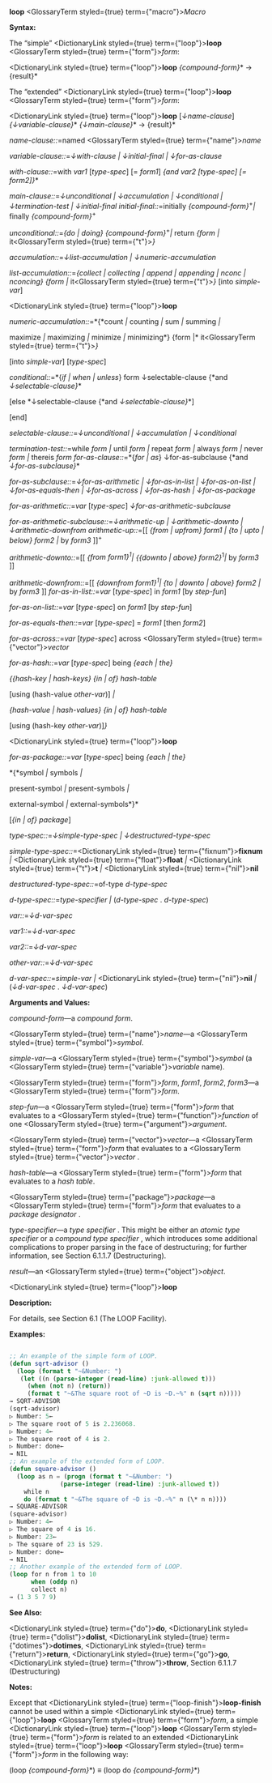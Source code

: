 **loop** <GlossaryTerm styled={true} term={"macro"}><i>Macro</i></GlossaryTerm> 



**Syntax:** 



The “simple” <DictionaryLink styled={true} term={"loop"}><b>loop</b></DictionaryLink> <GlossaryTerm styled={true} term={"form"}><i>form</i></GlossaryTerm>: 



<DictionaryLink styled={true} term={"loop"}><b>loop</b></DictionaryLink> *\{compound-form\}*\* → \{result\}\* 



The “extended” <DictionaryLink styled={true} term={"loop"}><b>loop</b></DictionaryLink> <GlossaryTerm styled={true} term={"form"}><i>form</i></GlossaryTerm>: 



<DictionaryLink styled={true} term={"loop"}><b>loop</b></DictionaryLink> [*↓name-clause*] *\{↓variable-clause\}*\* *\{↓main-clause\}*\* → \{result\}\* 



*name-clause::*=named <GlossaryTerm styled={true} term={"name"}><i>name</i></GlossaryTerm> 



*variable-clause::*=*↓with-clause | ↓initial-final | ↓for-as-clause* 



*with-clause::*=with *var1* [*type-spec*] [= *form1*] *\{*and *var2* [*type-spec*] [= *form2*]*\}*\* 



*main-clause::*=*↓unconditional | ↓accumulation | ↓conditional | ↓termination-test | ↓initial-final initial-final::*=initially *\{compound-form\}*<sup>+</sup>*|* finally *\{compound-form\}*<sup>+</sup> 



*unconditional::*=*\{*do *|* doing*\} \{compound-form\}*<sup>+</sup>*|* return *\{form |* it<GlossaryTerm styled={true} term={"t"}><i>\}</i></GlossaryTerm> 



*accumulation::*=*↓list-accumulation | ↓numeric-accumulation* 



*list-accumulation::*=*\{*collect *|* collecting *|* append *|* appending *|* nconc *|* nconcing*\} \{form |* it<GlossaryTerm styled={true} term={"t"}><i>\}</i></GlossaryTerm> [into *simple-var*] 







 



 



<DictionaryLink styled={true} term={"loop"}><b>loop</b></DictionaryLink> 



*numeric-accumulation::*=*\{*count *|* counting *|* sum *|* summing *|* 



maximize *|* maximizing *|* minimize *|* minimizing*\} \{form |* it<GlossaryTerm styled={true} term={"t"}><i>\}</i></GlossaryTerm> 



[into *simple-var*] [*type-spec*] 



*conditional::*=*\{*if *|* when *|* unless*\} form ↓selectable-clause \{*and *↓selectable-clause\}*\* 



[else *↓selectable-clause \{*and *↓selectable-clause\}*\*] 



[end] 



*selectable-clause::*=*↓unconditional | ↓accumulation | ↓conditional* 



*termination-test::*=while *form |* until *form |* repeat *form |* always *form |* never *form |* thereis *form for-as-clause::*=*\{*for *|* as*\} ↓for-as-subclause \{*and *↓for-as-subclause\}*\* 



*for-as-subclause::*=*↓for-as-arithmetic | ↓for-as-in-list | ↓for-as-on-list | ↓for-as-equals-then | ↓for-as-across | ↓for-as-hash | ↓for-as-package* 



*for-as-arithmetic::*=*var* [*type-spec*] *↓for-as-arithmetic-subclause* 



*for-as-arithmetic-subclause::*=*↓arithmetic-up | ↓arithmetic-downto | ↓arithmetic-downfrom arithmetic-up::*=[[ *\{*from *|* upfrom*\} form1 | \{*to *|* upto *|* below*\} form2 |* by *form3* ]]<sup>+</sup> 



*arithmetic-downto::*=[[ *\{*from *form1\}*<sup>1</sup>*| \{\{*downto *|* above*\} form2\}*<sup>1</sup>*|* by *form3* ]] 



*arithmetic-downfrom::*=[[ *\{*downfrom *form1\}*<sup>1</sup>*| \{*to *|* downto *|* above*\} form2 |* by *form3* ]] *for-as-in-list::*=*var* [*type-spec*] in *form1* [by *step-fun*] 



*for-as-on-list::*=*var* [*type-spec*] on *form1* [by *step-fun*] 



*for-as-equals-then::*=*var* [*type-spec*] = *form1* [then *form2*] 



*for-as-across::*=*var* [*type-spec*] across <GlossaryTerm styled={true} term={"vector"}><i>vector</i></GlossaryTerm> 



*for-as-hash::*=*var* [*type-spec*] being *\{*each *|* the*\}* 



*\{\{*hash-key *|* hash-keys*\} \{*in *|* of*\} hash-table* 



[using (hash-value *other-var*)] *|* 



*\{*hash-value *|* hash-values*\} \{*in *|* of*\} hash-table* 



[using (hash-key *other-var*)]*\}* 







 



 



<DictionaryLink styled={true} term={"loop"}><b>loop</b></DictionaryLink> 



*for-as-package::*=*var* [*type-spec*] being *\{*each *|* the*\}* 



*\{*symbol *|* symbols *|* 



present-symbol *|* present-symbols *|* 



external-symbol *|* external-symbols*\}* 



[*\{*in *|* of*\} package*] 



*type-spec::*=*↓simple-type-spec | ↓destructured-type-spec* 



*simple-type-spec::*=<DictionaryLink styled={true} term={"fixnum"}><b>fixnum</b></DictionaryLink> *|* <DictionaryLink styled={true} term={"float"}><b>float</b></DictionaryLink> *|* <DictionaryLink styled={true} term={"t"}><b>t</b></DictionaryLink> *|* <DictionaryLink styled={true} term={"nil"}><b>nil</b></DictionaryLink> 



*destructured-type-spec::*=of-type *d-type-spec* 



*d-type-spec::*=*type-specifier |* (*d-type-spec* . *d-type-spec*) 



*var::*=*↓d-var-spec* 



*var1::*=*↓d-var-spec* 



*var2::*=*↓d-var-spec* 



*other-var::*=*↓d-var-spec* 



*d-var-spec::*=*simple-var |* <DictionaryLink styled={true} term={"nil"}><b>nil</b></DictionaryLink> *|* (*↓d-var-spec* . *↓d-var-spec*) 



**Arguments and Values:** 



*compound-form*—a *compound form*. 



<GlossaryTerm styled={true} term={"name"}><i>name</i></GlossaryTerm>—a <GlossaryTerm styled={true} term={"symbol"}><i>symbol</i></GlossaryTerm>. 



*simple-var*—a <GlossaryTerm styled={true} term={"symbol"}><i>symbol</i></GlossaryTerm> (a <GlossaryTerm styled={true} term={"variable"}><i>variable</i></GlossaryTerm> name). 



<GlossaryTerm styled={true} term={"form"}><i>form</i></GlossaryTerm>, *form1*, *form2*, *form3*—a <GlossaryTerm styled={true} term={"form"}><i>form</i></GlossaryTerm>. 



*step-fun*—a <GlossaryTerm styled={true} term={"form"}><i>form</i></GlossaryTerm> that evaluates to a <GlossaryTerm styled={true} term={"function"}><i>function</i></GlossaryTerm> of one <GlossaryTerm styled={true} term={"argument"}><i>argument</i></GlossaryTerm>. 



<GlossaryTerm styled={true} term={"vector"}><i>vector</i></GlossaryTerm>—a <GlossaryTerm styled={true} term={"form"}><i>form</i></GlossaryTerm> that evaluates to a <GlossaryTerm styled={true} term={"vector"}><i>vector</i></GlossaryTerm> . 



*hash-table*—a <GlossaryTerm styled={true} term={"form"}><i>form</i></GlossaryTerm> that evaluates to a *hash table*. 



<GlossaryTerm styled={true} term={"package"}><i>package</i></GlossaryTerm>—a <GlossaryTerm styled={true} term={"form"}><i>form</i></GlossaryTerm> that evaluates to a *package designator* . 



*type-specifier*—a *type specifier* . This might be either an *atomic type specifier* or a *compound type specifier* , which introduces some additional complications to proper parsing in the face of destructuring; for further information, see Section 6.1.1.7 (Destructuring). 



*result*—an <GlossaryTerm styled={true} term={"object"}><i>object</i></GlossaryTerm>. 







 



 



<DictionaryLink styled={true} term={"loop"}><b>loop</b></DictionaryLink> 



**Description:** 



For details, see Section 6.1 (The LOOP Facility). 



**Examples:**
```lisp

;; An example of the simple form of LOOP. 
(defun sqrt-advisor () 
  (loop (format t "~&Number: ") 
   (let ((n (parse-integer (read-line) :junk-allowed t))) 
     (when (not n) (return)) 
     (format t "~&The square root of ~D is ~D.~%" n (sqrt n))))) 
→ SQRT-ADVISOR 
(sqrt-advisor) 
▷ Number: 5← 
▷ The square root of 5 is 2.236068. 
▷ Number: 4← 
▷ The square root of 4 is 2. 
▷ Number: done← 
→ NIL 
;; An example of the extended form of LOOP. 
(defun square-advisor () 
  (loop as n = (progn (format t "~&Number: ") 
		      (parse-integer (read-line) :junk-allowed t)) 
	while n 
	do (format t "~&The square of ~D is ~D.~%" n (\* n n)))) 
→ SQUARE-ADVISOR 
(square-advisor) 
▷ Number: 4← 
▷ The square of 4 is 16. 
▷ Number: 23← 
▷ The square of 23 is 529. 
▷ Number: done← 
→ NIL 
;; Another example of the extended form of LOOP. 
(loop for n from 1 to 10 
      when (oddp n) 
      collect n) 
→ (1 3 5 7 9) 

```
**See Also:** 



<DictionaryLink styled={true} term={"do"}><b>do</b></DictionaryLink>, <DictionaryLink styled={true} term={"dolist"}><b>dolist</b></DictionaryLink>, <DictionaryLink styled={true} term={"dotimes"}><b>dotimes</b></DictionaryLink>, <DictionaryLink styled={true} term={"return"}><b>return</b></DictionaryLink>, <DictionaryLink styled={true} term={"go"}><b>go</b></DictionaryLink>, <DictionaryLink styled={true} term={"throw"}><b>throw</b></DictionaryLink>, Section 6.1.1.7 (Destructuring) 







 



 



**Notes:** 



Except that <DictionaryLink styled={true} term={"loop-finish"}><b>loop-finish</b></DictionaryLink> cannot be used within a simple <DictionaryLink styled={true} term={"loop"}><b>loop</b></DictionaryLink> <GlossaryTerm styled={true} term={"form"}><i>form</i></GlossaryTerm>, a simple <DictionaryLink styled={true} term={"loop"}><b>loop</b></DictionaryLink> <GlossaryTerm styled={true} term={"form"}><i>form</i></GlossaryTerm> is related to an extended <DictionaryLink styled={true} term={"loop"}><b>loop</b></DictionaryLink> <GlossaryTerm styled={true} term={"form"}><i>form</i></GlossaryTerm> in the following way: 



(loop *\{compound-form\}*\*) *≡* (loop do *\{compound-form\}*\*) 



